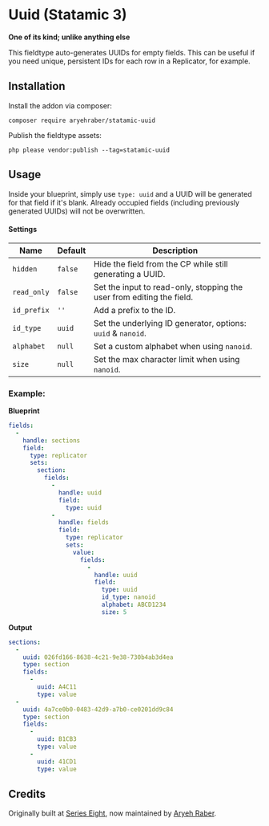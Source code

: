 # Uuid (Statamic 3)

**One of its kind; unlike anything else**

This fieldtype auto-generates UUIDs for empty fields. This can be useful if you need unique, persistent IDs for each row in a Replicator, for example.

## Installation

Install the addon via composer:

```
composer require aryehraber/statamic-uuid
```

Publish the fieldtype assets:

```
php please vendor:publish --tag=statamic-uuid
```

## Usage

Inside your blueprint, simply use `type: uuid` and a UUID will be generated for that field if it's blank. Already occupied fields (including previously generated UUIDs) will not be overwritten.

#### Settings

| Name | Default | Description |
|------|---------|-------------|
| `hidden` | `false` | Hide the field from the CP while still generating a UUID. |
| `read_only` | `false` | Set the input to read-only, stopping the user from editing the field. |
| `id_prefix` | `''` | Add a prefix to the ID. |
| `id_type` | `uuid` | Set the underlying ID generator, options: `uuid` & `nanoid`. |
| `alphabet` | `null` | Set a custom alphabet when using `nanoid`. |
| `size` | `null` | Set the max character limit when using `nanoid`. |

### Example:

**Blueprint**

```yaml
fields:
  -
    handle: sections
    field:
      type: replicator
      sets:
        section:
          fields:
            -
              handle: uuid
              field:
                type: uuid
            -
              handle: fields
              field:
                type: replicator
                sets:
                  value:
                    fields:
                      -
                        handle: uuid
                        field:
                          type: uuid
                          id_type: nanoid
                          alphabet: ABCD1234
                          size: 5
```

**Output**

```yaml
sections:
  -
    uuid: 026fd166-8638-4c21-9e38-730b4ab3d4ea
    type: section
    fields:
      -
        uuid: A4C11
        type: value
  -
    uuid: 4a7ce0b0-0483-42d9-a7b0-ce0201dd9c84
    type: section
    fields:
      -
        uuid: B1CB3
        type: value
      -
        uuid: 41CD1
        type: value
```

## Credits

Originally built at [Series Eight](https://github.com/serieseight), now maintained by [Aryeh Raber](https://github.com/aryehraber).
